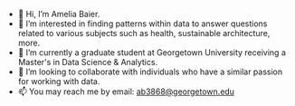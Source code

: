 - 👋 Hi, I’m Amelia Baier.
- 👀 I’m interested in finding patterns within data to answer questions related to various subjects such as health, sustainable architecture, more. 
- 🌱 I’m currently a graduate student at Georgetown University receiving a Master's in Data Science & Analytics. 
- 💞️ I’m looking to collaborate with individuals who have a similar passion for working with data. 
- 📫 You may reach me by email: ab3868@georgetown.edu 

